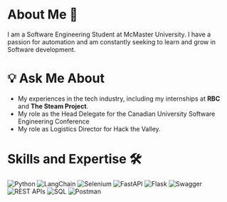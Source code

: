 # About Me 💫
I am a Software Engineering Student at McMaster University. I have a passion for automation and am constantly seeking to learn and grow in Software development.

# 💡 Ask Me About

- My experiences in the tech industry, including my internships at **RBC** and **The Steam Project**.
- My role as the Head Delegate for the Canadian University Software Engineering Conference
- My role as Logistics Director for Hack the Valley.

# Skills and Expertise 🛠️
![Python](https://img.shields.io/badge/python-3670A0?style=flat&logo=python&logoColor=ffdd54) 
![LangChain](https://img.shields.io/badge/LangChain-000000?style=flat)
![Selenium](https://img.shields.io/badge/Selenium-43B02A?style=flat&logo=selenium&logoColor=white)
![FastAPI](https://img.shields.io/badge/FastAPI-009688?style=flat&logo=fastapi&logoColor=white)
![Flask](https://img.shields.io/badge/Flask-000000?style=flat&logo=flask&logoColor=white)
![Swagger](https://img.shields.io/badge/Swagger-85EA2D?style=flat&logo=swagger&logoColor=black)
![REST APIs](https://img.shields.io/badge/REST%20APIs-005571?style=flat)
![SQL](https://img.shields.io/badge/SQL-003B57?style=flat&logo=sqlite&logoColor=white)
![Postman](https://img.shields.io/badge/Postman-FF6C37?style=flat&logo=postman&logoColor=white)
